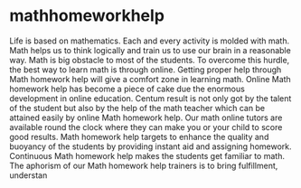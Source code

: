 # mathhomeworkhelp
Life is based on mathematics. Each and every activity is molded with math. Math helps us to think logically and train us to use our brain in a reasonable way. Math is big obstacle to most of the students. To overcome this hurdle, the best way to learn math is through online. Getting proper help through Math homework help will give a comfort zone in learning math. Online Math homework help has become a piece of cake due the enormous development in online education. Centum result is not only got by the talent of the student but also by the help of the math teacher which can be attained easily by online Math homework help. Our math online tutors are available round the clock where they can make you or your child to score good results. Math homework help targets to enhance the quality and buoyancy of the students by providing instant aid and assigning homework. Continuous Math homework help makes the students get familiar to math.  The aphorism of our Math homework help trainers is to bring fulfillment, understan

